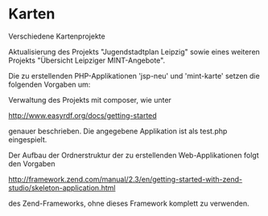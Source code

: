 Karten
======

Verschiedene Kartenprojekte

Aktualisierung des Projekts "Jugendstadtplan Leipzig" sowie eines weiteren
Projekts "Übersicht Leipziger MINT-Angebote".

Die zu erstellenden PHP-Applikationen 'jsp-neu' und 'mint-karte' setzen die
folgenden Vorgaben um:

Verwaltung des Projekts mit composer, wie unter

http://www.easyrdf.org/docs/getting-started

genauer beschrieben. Die angegebene Applikation ist als test.php eingespielt.

Der Aufbau der Ordnerstruktur der zu erstellenden Web-Applikationen folgt den
Vorgaben

http://framework.zend.com/manual/2.3/en/getting-started-with-zend-studio/skeleton-application.html

des Zend-Frameworks, ohne dieses Framework komplett zu verwenden.

